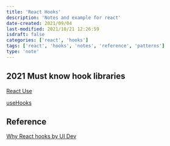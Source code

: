 ```yaml
---
title: 'React Hooks'
description: 'Notes and example for react'
date-created: 2021/09/04
last-modified: 2021/10/21 12:26:59
isdraft: false
categories: ['react', 'hooks']
tags: ['react', 'hooks', 'notes', 'reference', 'patterns']
type: 'note'
---
```


## 2021 Must know hook libraries

[React Use](https://github.com/streamich/react-use)

[useHooks](https://usehooks.com/)

## Reference

[Why React hooks by UI Dev](https://ui.dev/why-react-hooks/)
